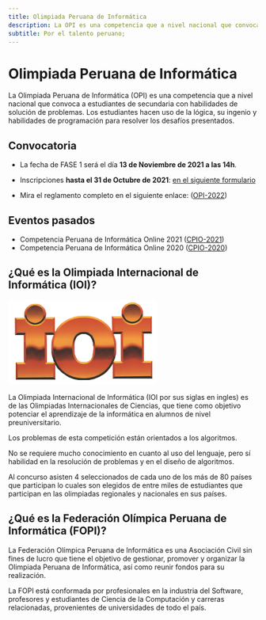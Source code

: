 ```yaml
---
title: Olimpiada Peruana de Informática
description: La OPI es una competencia que a nivel nacional que convoca a estudiantes de secundaria con habilidades de solución de problemas. Los estudiantes hacen uso de la lógica, su ingenio y habilidades de programación para resolver los desafíos presentados.
subtitle: Por el talento peruano;
---
```


# Olimpiada Peruana de Informática

La Olimpiada Peruana de Informática (OPI) es una competencia que a nivel nacional que convoca a estudiantes de secundaria con habilidades de solución de problemas. Los estudiantes hacen uso de la lógica, su ingenio y habilidades de programación para resolver los desafíos presentados.

## Convocatoria


- La fecha de FASE 1 será el día **13 de Noviembre de 2021 a las 14h**. 

- Inscripciones  **hasta el 31 de Octubre de 2021**: [en el siguiente formulario](https://docs.google.com/forms/d/1LO5qQp9yVQhuYdonJAPSYfzWFTb0M-hOcp4JEVOjj-M/edit)

- Mira el reglamento completo en el siguiente enlace: ([OPI-2022](actual/opi2022))

## Eventos pasados

- Competencia Peruana de Informática Online 2021 ([CPIO-2021](pasado/cpio2021))
- Competencia Peruana de Informática Online 2020 ([CPIO-2020](pasado/cpio2020))

## ¿Qué es la Olimpiada Internacional de Informática (IOI)?

![Logo IOI](assets/img/ioi-logo.png)

La Olimpiada Internacional de Informática (IOI por sus siglas en ingles) es de las Olimpiadas Internacionales de Ciencias, que tiene como objetivo potenciar el aprendizaje de la informática en alumnos de nivel preuniversitario.

Los problemas de esta competición están orientados a los algoritmos.

No se requiere mucho conocimiento en cuanto al uso del lenguaje, pero sí habilidad en la resolución de problemas y en el diseño de algoritmos.

Al concurso asisten 4 seleccionados de cada uno de los más de 80 países que participan lo cuales son elegidos de entre miles de estudiantes que participan en las olimpiadas regionales y nacionales en sus países.

## ¿Qué es la Federación Olímpica Peruana de Informática (FOPI)?

La Federación Olímpica Peruana de Informática es una Asociación Civil sin fines de lucro que tiene el objetivo de gestionar, promover y organizar la Olimpiada Peruana de Informática, así como reunir fondos para su realización.

La FOPI está conformada por profesionales en la industria del Software, profesores y estudiantes de Ciencia de la Computación y carreras relacionadas, provenientes de universidades de todo el país.
